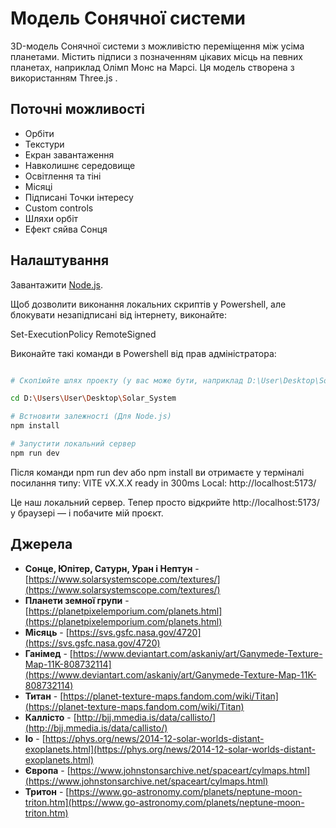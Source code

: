 # Модель Сонячної системи

3D-модель Сонячної системи з можливістю переміщення між усіма планетами. Містить підписи з позначенням цікавих місць на певних планетах, наприклад Олімп Монс на Марсі. Ця модель створена з використанням Three.js .

## Поточні можливості

- Орбіти
- Текстури
- Екран завантаження
- Навколишнє середовище
- Освітлення та тіні
- Місяці
- Підписані Точки інтересу
- Custom controls
- Шляхи орбіт
- Ефект сяйва Сонця

## Налаштування

Завантажити [Node.js](https://nodejs.org/en/download/).

Щоб дозволити виконання локальних скриптів у Powershell, але блокувати незапідписані від інтернету, виконайте:

Set-ExecutionPolicy RemoteSigned

Виконайте такі команди в Powershell від прав адміністратора:

```bash

# Скопіюйте шлях проекту (у вас може бути, наприклад D:\User\Desktop\Solar_System), тоді виконайте:

cd D:\Users\User\Desktop\Solar_System

# Встновити залежності (Для Node.js)
npm install

# Запустити локальний сервер
npm run dev

```
Після команди npm run dev або npm install ви отримаєте у терміналі посилання типу:
VITE vX.X.X ready in 300ms
Local: http://localhost:5173/

Це наш локальний сервер. Тепер просто відкрийте http://localhost:5173/ у браузері — і побачите мій проєкт.

## Джерела

- **Сонце, Юпітер, Сатурн, Уран і Нептун** - [https://www.solarsystemscope.com/textures/](https://www.solarsystemscope.com/textures/)
- **Планети земної групи** - [https://planetpixelemporium.com/planets.html](https://planetpixelemporium.com/planets.html)
- **Місяць** - [https://svs.gsfc.nasa.gov/4720](https://svs.gsfc.nasa.gov/4720)
- **Ганімед** - [https://www.deviantart.com/askaniy/art/Ganymede-Texture-Map-11K-808732114](https://www.deviantart.com/askaniy/art/Ganymede-Texture-Map-11K-808732114)
- **Титан** - [https://planet-texture-maps.fandom.com/wiki/Titan](https://planet-texture-maps.fandom.com/wiki/Titan)
- **Каллісто** - [http://bjj.mmedia.is/data/callisto/](http://bjj.mmedia.is/data/callisto/)
- **Іо** - [https://phys.org/news/2014-12-solar-worlds-distant-exoplanets.html](https://phys.org/news/2014-12-solar-worlds-distant-exoplanets.html)
- **Європа** - [https://www.johnstonsarchive.net/spaceart/cylmaps.html](https://www.johnstonsarchive.net/spaceart/cylmaps.html)
- **Тритон** - [https://www.go-astronomy.com/planets/neptune-moon-triton.htm](https://www.go-astronomy.com/planets/neptune-moon-triton.htm)
